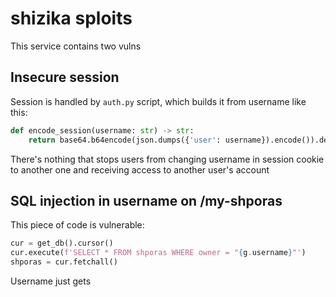 # shizika sploits

This service contains two vulns

## Insecure session

Session is handled by `auth.py` script, which builds it from username like this:

```py
def encode_session(username: str) -> str:
    return base64.b64encode(json.dumps({'user': username}).encode()).decode()
```

There's nothing that stops users from changing username in session cookie to another
one and receiving access to another user's account

## SQL injection in username on /my-shporas

This piece of code is vulnerable:

```py
cur = get_db().cursor()
cur.execute(f'SELECT * FROM shporas WHERE owner = "{g.username}"')
shporas = cur.fetchall()
```

Username just gets
